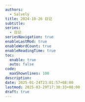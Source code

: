 ```yaml
---
authors:
  - Salvely
title: 2024-10-26 日记
subtitle: 
series:
  - 日记
seriesNavigation: true
enableLastMod: true
enableWordCount: true
enableReadingTime: true
toc:
  enable: true
  auto: false
code:
  maxShownlines: 100
description: 
date: 2025-01-24T23:01:57+08:00
lastmod: 2025-03-29T17:30:33+08:00
draft: true
---
```


<!--more-->
